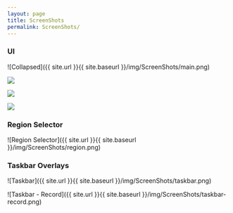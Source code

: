 ```yaml
---
layout: page
title: ScreenShots
permalink: ScreenShots/
---
```


### UI
![Collapsed]({{ site.url }}{{ site.baseurl }}/img/ScreenShots/main.png)

<div class="row">
    <div class="col-md-4">
        <p><img src="{{ site.url }}{{ site.baseurl }}/img/ScreenShots/expanded.png"/></p>
    </div>
    <div class="col-md-4">
        <p><img src="{{ site.url }}{{ site.baseurl }}/img/ScreenShots/hotkey.png"/></p>
    </div>
    <div class="col-md-4">
        <p><img src="{{ site.url }}{{ site.baseurl }}/img/ScreenShots/config.png"/></p>
    </div>
</div>

### Region Selector
![Region Selector]({{ site.url }}{{ site.baseurl }}/img/ScreenShots/region.png)

### Taskbar Overlays
![Taskbar]({{ site.url }}{{ site.baseurl }}/img/ScreenShots/taskbar.png)

![Taskbar - Record]({{ site.url }}{{ site.baseurl }}/img/ScreenShots/taskbar-record.png)